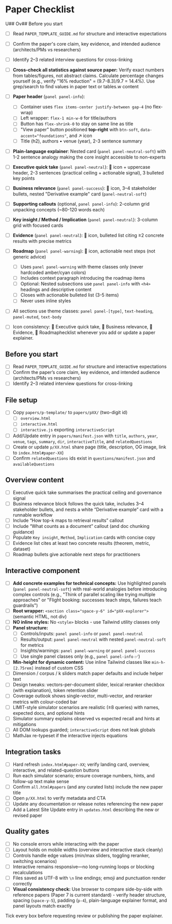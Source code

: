 # Paper Checklist

U## Ov## Before you start

- [ ] Read `PAPER_TEMPLATE_GUIDE.md` for structure and interactive expectations
- [ ] Confirm the paper's core claim, key evidence, and intended audience (architects/PMs vs researchers)
- [ ] Identify 2–3 related interview questions for cross-linking
- [ ] **Cross-check all statistics against source paper:** Verify exact numbers from tables/figures, not abstract claims. Calculate percentage changes yourself (e.g., verify "16% reduction" = (9.7-8.3)/9.7 = 14.4%). Use grep/search to find values in paper text or tables.w content

- [ ] **Paper header** (`panel panel-info`): 
  - [ ] Container uses `flex items-center justify-between gap-4` (no flex-wrap)
  - [ ] Left wrapper: `flex-1 min-w-0` for title/authors
  - [ ] Button has `flex-shrink-0` to stay on same line as title
  - [ ] "View paper" button positioned **top-right** with `btn-soft`, `data-accent="foundations"`, and ↗ icon
  - [ ] Title (h2), authors • venue (year), 2-3 sentence summary
- [ ] **Plain-language explainer**: Nested card (`panel panel-neutral-soft`) with 1-2 sentence analogy making the core insight accessible to non-experts
- [ ] **Executive quick take** (`panel panel-neutral`): 🧭 icon + uppercase header, 2-3 sentences (practical ceiling + actionable signal), 3 bulleted key points
- [ ] **Business relevance** (`panel panel-success`): 💼 icon, 3–4 stakeholder bullets, nested "Derivative example" card (`panel-neutral-soft`)
- [ ] **Supporting callouts** (optional, `panel panel-info`): 2-column grid unpacking concepts (~80-120 words each)
- [ ] **Key insight / Method / Implication** (`panel panel-neutral`): 3-column grid with focused cards
- [ ] **Evidence** (`panel panel-neutral`): 🧪 icon, bulleted list citing ≥2 concrete results with precise metrics
- [ ] **Roadmap** (`panel panel-warning`): 🔭 icon, actionable next steps (not generic advice)
  - [ ] Uses `panel panel-warning` with theme classes only (never hardcoded amber/cyan colors)
  - [ ] Includes context paragraph introducing the roadmap items
  - [ ] Optional: Nested subsections use `panel panel-info` with `<h4>` headings and descriptive content
  - [ ] Closes with actionable bulleted list (3-5 items)
  - [ ] Never uses inline styles
- [ ] All sections use theme classes: `panel panel-[type]`, `text-heading`, `panel-muted`, `text-body`
- [ ] Icon consistency: 🧭 Executive quick take, 💼 Business relevance, 🧪 Evidence, 🔭 Roadmaphecklist whenever you add or update a paper explainer.

## Before you start

- [ ] Read `PAPER_TEMPLATE_GUIDE.md` for structure and interactive expectations
- [ ] Confirm the paper’s core claim, key evidence, and intended audience (architects/PMs vs researchers)
- [ ] Identify 2–3 related interview questions for cross-linking

## File setup

- [ ] Copy `papers/p-template/` to `papers/pXX/` (two-digit id)
  - [ ] `overview.html`
  - [ ] `interactive.html`
  - [ ] `interactive.js` exporting `interactiveScript`
- [ ] Add/Update entry in `papers/manifest.json` with `title`, `authors`, `year`, `venue`, `tags`, `summary`, `dir`, `interactiveTitle`, and `relatedQuestions`
- [ ] Create or update `p/XX.html` share page (title, description, OG image, link to `index.html#paper-XX`)
- [ ] Confirm `relatedQuestions` ids exist in `questions/manifest.json` and `availableQuestions`

## Overview content

- [ ] Executive quick take summarises the practical ceiling and governance signal
- [ ] Business relevance block follows the quick take, includes 3–4 stakeholder bullets, and nests a white “Derivative example” card with a runnable workflow
- [ ] Include “How top-k maps to retrieval results” callout
- [ ] Include “What counts as a document” callout (and doc chunking guidance)
- [ ] Populate `Key insight`, `Method`, `Implication` cards with concise copy
- [ ] Evidence list cites at least two concrete results (theorem, metric, dataset)
- [ ] Roadmap bullets give actionable next steps for practitioners

## Interactive component

- [ ] **Add concrete examples for technical concepts:** Use highlighted panels (`panel panel-neutral-soft`) with real-world analogies before introducing complex controls (e.g., "Think of parallel scaling like trying multiple approaches" or "Flight booking: successes teach steps, failures teach guardrails")
- [ ] **Root wrapper:** `<section class="space-y-6" id="pXX-explorer">` (semantic HTML, not div)
- [ ] **NO inline styles:** No `<style>` blocks - use Tailwind utility classes only
- [ ] **Panel structure:**
  - [ ] Controls/inputs: `panel panel-info` or `panel panel-neutral`
  - [ ] Results/output: `panel panel-neutral` with nested `panel-neutral-soft` for metrics
  - [ ] Insights/warnings: `panel panel-warning` or `panel panel-success`
  - [ ] Use single panel classes only (e.g., `panel panel-info` ✅)
- [ ] **Min-height for dynamic content:** Use inline Tailwind classes like `min-h-[2.75rem]` instead of custom CSS
- [ ] Dimension / corpus / k sliders match paper defaults and include helper text
- [ ] Design tweaks: vectors-per-document slider, lexical reranker checkbox (with explanation), token retention slider
- [ ] Coverage outlook shows single-vector, multi-vector, and reranker metrics with colour-coded bar
- [ ] LIMIT-style simulator scenarios are realistic (≥8 queries) with names, expected docs, and optional hints
- [ ] Simulator summary explains observed vs expected recall and hints at mitigations
- [ ] All DOM lookups guarded; `interactiveScript` does not leak globals
- [ ] MathJax re-typeset if the interactive injects equations

## Integration tasks

- [ ] Hard refresh `index.html#paper-XX`; verify landing card, overview, interactive, and related-question buttons
- [ ] Run each simulator scenario; ensure coverage numbers, hints, and follow-up text make sense
- [ ] Confirm `all.html#papers` (and any curated lists) include the new paper title
- [ ] Open `p/XX.html` to verify metadata and CTA
- [ ] Update any documentation or release notes referencing the new paper
- [ ] Add a Latest Site Update entry in `updates.html` describing the new or revised paper

## Quality gates

- [ ] No console errors while interacting with the paper
- [ ] Layout holds on mobile widths (overview and interactive stack cleanly)
- [ ] Controls handle edge values (min/max sliders, toggling reranker, switching scenarios)
- [ ] Interactive remains responsive—no long-running loops or blocking recalculations
- [ ] Files saved as UTF-8 with `\n` line endings; emoji and punctuation render correctly
- [ ] **Visual consistency check:** Use browser to compare side-by-side with reference papers (Paper 7 is current standard) - verify header structure, spacing (`space-y-5`), padding (`p-4`), plain-language explainer format, and panel layouts match exactly

Tick every box before requesting review or publishing the paper explainer.
